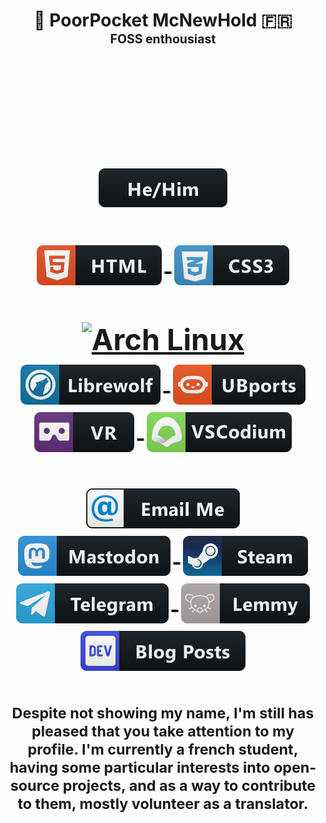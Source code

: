 <h1 align="center">🤘 PoorPocket McNewHold 🇫🇷<br />
  <sup>
    <sup>FOSS enthousiast</sup>
    <h1 align="center"><img alt=""
        src="https://mamot.fr/system/accounts/avatars/000/136/677/original/4c50d6325c41adda.gif" />
      <br />
      <p align="center">
        <a href="#">
          <img src="svg/pronouns/hehim.svg" alt="he / him" style="vertical-align:top; margin:6px 4px">
        </a>
      </p>
      <p align="center">
        <a href="#">
          <img src="svg/dev/languages/html.svg" alt="html" style="vertical-align:top; margin:6px 4px">
        </a>
        <a href="#">
          <img src="svg/dev/languages/css3.svg" alt="css3" style="vertical-align:top; margin:6px 4px">
        </a>
      </p>
      <p align="center">
        <a href="https://www.archlinux.org/">
          <img src="svg/dev/devices/archlinux.svg" alt="Arch Linux" style="vertical-align:top; margin:6px 4px">
        </a>
        <a href="https://librewolf-community.gitlab.io">
          <img src="svg/dev/misc/librewolf.svg" alt="Librewolf" style="vertical-align:top; margin:6px 4px">
        </a>
        <a href="https://wiki.pine64.org/index.php/PinePhone">
          <img src="svg/dev/misc/ubports.svg" alt="Pinephone CE UBports user"
            style="vertical-align:top; margin:6px 4px">
        </a>
        <a href="https://www.microsoft.com/en-us/windows/windows-mixed-reality">
          <img src="svg/dev/misc/vr.svg" alt="Windows Mixed Reality VR Headset"
            style="vertical-align:top; margin:6px 4px">
        </a>
        <a href="https://vscodium.com">
          <img src="svg/dev/tools/vscodium.svg" alt="Vscodium" style="vertical-align:top; margin:6px 4px">
        </a>
      </p>
      <p align="center">
        <a href="mailto:g.k@e.email">
          <img src="svg/social/email_me.svg" alt="email_me" style="vertical-align:top; margin:6px 4px">
        </a>
        <a href="https://mamot.fr/@poorpocketsmcnewhold">
          <img src="svg/social/mastodon.svg" alt="Mastodon" style="vertical-align:top; margin:6px 4px">
        </a>
        <a href="https://steamcommunity.com/id/P-M_c_N_e_w_h_o_l_d/">
          <img src="svg/social/steam.svg" alt="steam" style="vertical-align:top; margin:6px 4px">
        </a>
        <a href="https://t.me/PoorPocketsMcNewHold">
          <img src="svg/social/telegram.svg" alt="telegram" style="vertical-align:top; margin:6px 4px">
        </a>
        <a href="https://dev.lemmy.ml/u/PoorPocketsMcNewHold">
          <img src="svg/social/lemmy.svg" alt="Lemmy" style="vertical-align:top; margin:6px 4px">
        </a>
        <a href="https://dev.to/poorpocketsmcnewhold">
          <img src="svg/blogs/devto.svg" alt="Dev.to" style="vertical-align:top; margin:6px 4px">
        </a>
      </p>
  </sup>
</h1>
<p>
  <p align="center">
    Despite not showing my name, I'm still has pleased that you take attention to my profile.
    I'm currently a french student, having some particular interests into open-source projects, and as a way to
    contribute to them, mostly volunteer as a translator.
    <p>